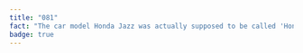 ```yaml
---
title: "081"
fact: "The car model Honda Jazz was actually supposed to be called 'Honda Fitta', but because 'Fitta' in Scandinavian languages is slang for vagina, they ended up using 'Jazz' in most markets, and 'Fit' in the Americas."
badge: true
---
```

